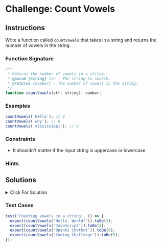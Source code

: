 #  Challenge: Count Vowels
  
  
##  Instructions
  
  
Write a function called `countVowels` that takes in a string and returns the number of vowels in the string.
  
###  Function Signature
  
  
```js
/**
 * Returns the number of vowels in a string.
 * @param {string} str - The string to search.
 * @returns {number} - The number of vowels in the string.
 */
function countVowels(str: string): number;
```
  
###  Examples
  
  
```js
countVowels('hello'); // 2
countVowels('why'); // 0
countVowels('mississippi'); // 4
```
  
###  Constraints
  
  
- It shouldn't matter if the input string is uppercase or lowercase
  
###  Hints
  
  
  
##  Solutions
  
  
<details>
  <summary>Click For Solution</summary>
  
```js
function countVowels(str) {
  const formattedStr = str.toLowerCase();
  let count = 0;
  
  for (let i = 0; i < formattedStr.length; i++) {
    const char = formattedStr[i];
  
    if (
      char === 'a' ||
      char === 'e' ||
      char === 'i' ||
      char === 'o' ||
      char === 'u'
    ) {
      count++;
    }
  }
  
  return count;
}
```
  
## Explanation
  
- Make the string lowercase. This is because we want to count both uppercase and lowercase vowels.
- Create a variable called `count` and set it to `0`. This is the variable we will use to keep track of how many vowels we have found.
- Create a `for` loop that will loop through each character in the string. We then create a variable called `char` and set it to the current character in the string.
- Check if the character is a vowel. If it is, we increment `count` by `1`. Once we have looped through the entire string, we return `count`.
  
</details>
  
###  Test Cases
  
  
```js
test('Counting vowels in a string', () => {
  expect(countVowels('Hello, World!')).toBe(3);
  expect(countVowels('JavaScript')).toBe(3);
  expect(countVowels('OpenAI Chatbot')).toBe(6);
  expect(countVowels('Coding Challenge')).toBe(5);
});
```
  